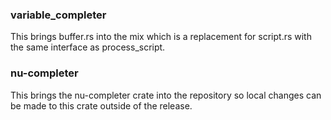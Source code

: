 
### variable_completer

This brings buffer.rs into the mix which is a replacement for script.rs
with the same interface as process_script.

### nu-completer

This brings the nu-completer crate into the repository so local
changes can be made to this crate outside of the release.
